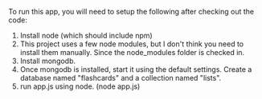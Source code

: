 To run this app, you will need to setup the following after checking out the code:

1. Install node (which should include npm)
2. This project uses a few node modules, but I don't think you need to install them manually. Since the node_modules folder is checked in.
3. Install mongodb.
4. Once mongodb is installed, start it using the default settings. Create a database named "flashcards" and a collection named "lists".
5. run app.js using node. (node app.js)
